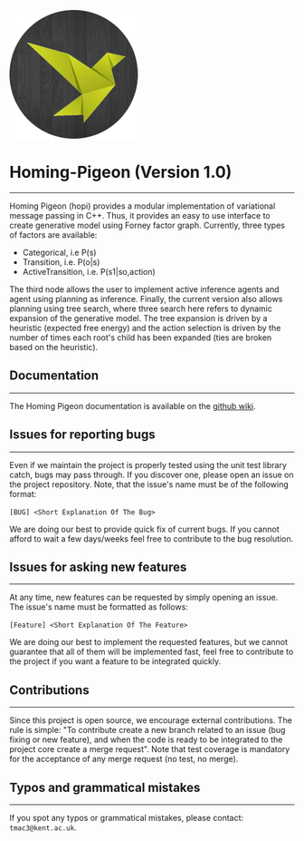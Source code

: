 ![HoPi logo](hopi-logo.png)

# Homing-Pigeon (Version 1.0)

----------------------
Homing Pigeon (hopi) provides a modular implementation of variational message passing in C++. Thus, it provides an 
easy to use interface to create generative model using Forney factor graph. Currently, three types of factors are 
available:
- Categorical, i.e P(s)
- Transition, i.e. P(o|s)
- ActiveTransition, i.e. P(s1|so,action)

The third node allows the user to implement active inference agents and agent using planning as inference. Finally, the
current version also allows planning using tree search, where three search here refers to dynamic expansion of the 
generative model. The tree expansion is driven by a heuristic (expected free energy) and the action selection is driven 
by the number of times each root's child has been expanded (ties are broken based on the heuristic).

## Documentation

----------------------

The Homing Pigeon documentation is available on the [github wiki](https://github.com/ChampiB/Homing-Pigeon/wiki).

## Issues for reporting bugs

----------------------
Even if we maintain the project is properly tested using the unit test library catch, bugs may pass through. If you 
discover one, please open an issue on the project repository. Note, that the issue's name must be of the following 
format:

```[BUG] <Short Explanation Of The Bug>```

We are doing our best to provide quick fix of current bugs. If you cannot afford to wait a few days/weeks feel free to 
contribute to the bug resolution.

## Issues for asking new features

----------------------
At any time, new features can be requested by simply opening an issue. The issue's name must be formatted as follows:

```[Feature] <Short Explanation Of The Feature>```

We are doing our best to implement the requested features, but we cannot guarantee that all of them will be implemented
fast, feel free to contribute to the project if you want a feature to be integrated quickly.

## Contributions

----------------------
Since this project is open source, we encourage external contributions. The rule is simple: "To contribute create a new 
branch related to an issue (bug fixing or new feature), and when the code is ready to be integrated to the project core 
create a merge request". Note that test coverage is mandatory for the acceptance of any merge request (no test, no 
merge).

## Typos and grammatical mistakes 

----------------------

If you spot any typos or grammatical mistakes, please contact: ```tmac3@kent.ac.uk```.
